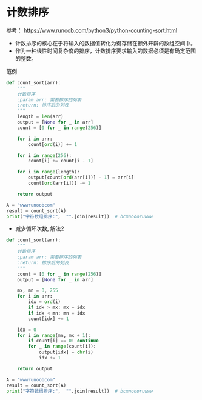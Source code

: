 ﻿
# 计数排序
参考： <https://www.runoob.com/python3/python-counting-sort.html>

- 计数排序的核心在于将输入的数据值转化为键存储在额外开辟的数组空间中。
- 作为一种线性时间复杂度的排序，计数排序要求输入的数据必须是有确定范围的整数。


范例
```python
def count_sort(arr):
    """
    计数排序
    :param arr: 需要排序的列表
    :return: 排序后的列表
    """
    length = len(arr)
    output = [None for _ in arr]
    count = [0 for _ in range(256)]

    for i in arr:
        count[ord(i)] += 1

    for i in range(256):
        count[i] += count[i - 1]

    for i in range(length):
        output[count[ord(arr[i])] - 1] = arr[i]
        count[ord(arr[i])] -= 1

    return output

A = "wwwrunoobcom"
result = count_sort(A)
print("字符数组排序:",  "".join(result))  # bcmnoooruwww
```


- 减少循环次数, 解法2
```python
def count_sort(arr):
    """
    计数排序
    :param arr: 需要排序的列表
    :return: 排序后的列表
    """
    count = [0 for _ in range(256)]
    output = [None for _ in arr]

    mx, mn = 0, 255
    for i in arr:
        idx = ord(i)
        if idx > mx: mx = idx
        if idx < mn: mn = idx
        count[idx] += 1

    idx = 0
    for i in range(mn, mx + 1):
        if count[i] == 0: continue
        for _ in range(count[i]):
            output[idx] = chr(i)
            idx += 1

    return output

A = "wwwrunoobcom"
result = count_sort(A)
print("字符数组排序:",  "".join(result))  # bcmnoooruwww
```


